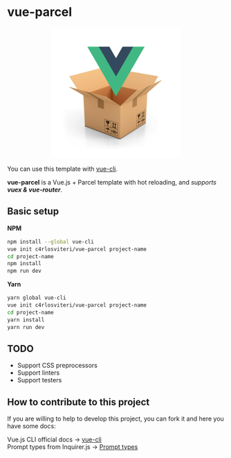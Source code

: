 # vue-parcel

<p align="center"><img src="./logo.png" alt="vue-parcel logo"></p>

You can use this template with [vue-cli](https://github.com/vuejs/vue-cli).

**vue-parcel** is a Vue.js + Parcel template with hot reloading, and *supports **vuex & vue-router***.

## Basic setup

**NPM**
``` bash
npm install --global vue-cli
vue init c4rlosviteri/vue-parcel project-name
cd project-name
npm install
npm run dev
```

**Yarn**
``` bash
yarn global vue-cli
vue init c4rlosviteri/vue-parcel project-name
cd project-name
yarn install
yarn run dev
```

## TODO

* Support CSS preprocessors
* Support linters
* Support testers

## How to contribute to this project

If you are willing to help to develop this project, you can fork it and here you have some docs:

Vue.js CLI official docs → [vue-cli](https://github.com/vuejs/vue-cli/blob/master/README.md#writing-custom-templates-from-scratch)  
Prompt types from Inquirer.js → [Prompt types](https://github.com/SBoudrias/Inquirer.js/#question)
